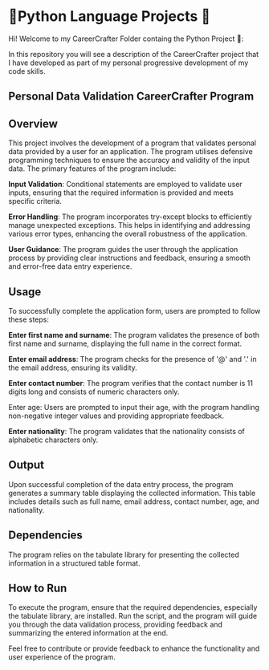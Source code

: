 # 🎒Python Language Projects 🌟
Hi! Welcome to my CareerCrafter Folder containg the Python Project 🚀:

In this repository you will see a description of the CareerCrafter project that I have developed as part of my personal progressive development of my code skills.


## Personal Data Validation CareerCrafter Program

## Overview
This project involves the development of a program that validates personal data provided by a user for an application. The program utilises defensive programming techniques to ensure the accuracy and validity of the input data. The primary features of the program include:

**Input Validation**: Conditional statements are employed to validate user inputs, ensuring that the required information is provided and meets specific criteria.

**Error Handling**: The program incorporates try-except blocks to efficiently manage unexpected exceptions. This helps in identifying and addressing various error types, enhancing the overall robustness of the application.

**User Guidance**: The program guides the user through the application process by providing clear instructions and feedback, ensuring a smooth and error-free data entry experience.

## Usage
To successfully complete the application form, users are prompted to follow these steps:

**Enter first name and surname**: The program validates the presence of both first name and surname, displaying the full name in the correct format.

**Enter email address**: The program checks for the presence of '@' and '.' in the email address, ensuring its validity.

**Enter contact number**: The program verifies that the contact number is 11 digits long and consists of numeric characters only.

Enter age: Users are prompted to input their age, with the program handling non-negative integer values and providing appropriate feedback.

**Enter nationality**: The program validates that the nationality consists of alphabetic characters only.

## Output
Upon successful completion of the data entry process, the program generates a summary table displaying the collected information. This table includes details such as full name, email address, contact number, age, and nationality.

## Dependencies
The program relies on the tabulate library for presenting the collected information in a structured table format.

## How to Run
To execute the program, ensure that the required dependencies, especially the tabulate library, are installed. Run the script, and the program will guide you through the data validation process, providing feedback and summarizing the entered information at the end.

Feel free to contribute or provide feedback to enhance the functionality and user experience of the program.





